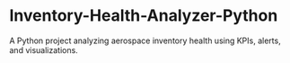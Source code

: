 # Inventory-Health-Analyzer-Python
A Python project analyzing aerospace inventory health using KPIs, alerts, and visualizations.
